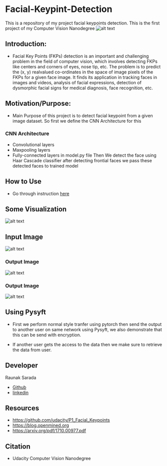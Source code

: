 # Facial-Keypint-Detection
This is a repository of my project facial keypoints detection. This is the first project of my Computer Vision  Nanodegree
![alt text](https://github.com/raunak222/Facial-Keypint-Detection/blob/master/key_pts_example.png)

## Introduction:
- Facial Key Points (FKPs) detection is an important and
challenging problem in the field of computer vision, which
involves detecting FKPs like centers and corners of eyes,
nose tip, etc. The problem is to predict the (x, y) realvalued co-ordinates in the space of image pixels of the FKPs
for a given face image. It finds its application in tracking
faces in images and videos, analysis of facial expressions,
detection of dysmorphic facial signs for medical diagnosis,
face recognition, etc.

##  Motivation/Purpose: 
- Main Purpose of this project is to detect facial keypoint from a given image dataset. So first we define the CNN Architecture for this 
### CNN Architecture
- Convolutional layers
- Maxpooling layers
- Fully-connected layers
in model.py file
Then We detect the face using Haar Cascade classifier after detecting frontial faces we pass these detected faces to trained model

##  How to Use 
- Go through instruction [here](https://github.com/raunak222/Facial-Keypint-Detection/blob/master/Instruction.txt)

##  Some Visualization
 ![alt text](https://github.com/raunak222/Facial-Keypint-Detection/blob/master/haar_cascade_ex.png)
## Input Image
![alt text](https://github.com/raunak222/Facial-Keypint-Detection/blob/master/download%20(3).png)
### Output Image
![alt text](https://github.com/raunak222/Facial-Keypint-Detection/blob/master/detect.png)
### Output Image
![alt text](https://github.com/raunak222/Facial-Keypint-Detection/blob/master/download%20(1).png)
## Using Pysyft
 - First we perform normal style tranfer using pytorch then send the output to another user on same network using Pysyft, we also demonstrate that this can be send with encryption.

- If another user gets the access to the data then we make sure to retrieve the data from user.
## Developer 
  Raunak Sarada  
  - [Github](https://github.com/raunak222) 
  - [linkedin](https://www.linkedin.com/in/raunak-sarada)
## Resources 
- https://github.com/udacity/P1_Facial_Keypoints
- https://blog.openmined.org
- https://arxiv.org/pdf/1710.00977.pdf

## Citation
- Udacity Computer Vision Nanodegree
